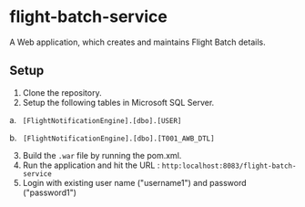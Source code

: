 # flight-batch-service
A Web application, which creates and maintains Flight Batch details.

Setup
-----
1. Clone the repository.
2. Setup the following tables in Microsoft SQL Server.

  a. <code> [FlightNotificationEngine].[dbo].[USER] </code>
  
  b. <code> [FlightNotificationEngine].[dbo].[T001_AWB_DTL] </code>
  
3. Build the <code>.war</code> file by running the pom.xml.
4. Run the application and hit the URL : <code>http:localhost:8083/flight-batch-service</code>
5. Login with existing user name ("username1") and password ("password1")
